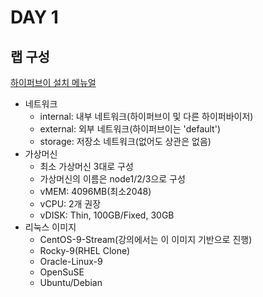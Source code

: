# DAY 1


## 랩 구성


[하이퍼브이 설치 메뉴얼](https://learn.microsoft.com/ko-kr/virtualization/hyper-v-on-windows/quick-start/enable-hyper-v)

- 네트워크
	+ internal: 내부 네트워크(하이퍼브이 및 다른 하이퍼바이저)
	+ external: 외부 네트워크(하이퍼브이는 'default')
	+ storage: 저장소 네트워크(없어도 상관은 없음)
- 가상머신
	+ 최소 가상머신 3대로 구성
	+ 가상머신의 이름은 node1/2/3으로 구성
	+ vMEM: 4096MB(최소2048)
	+ vCPU: 2개 권장
	+ vDISK: Thin, 100GB/Fixed, 30GB
- 리눅스 이미지
	+ CentOS-9-Stream(강의에서는 이 이미지 기반으로 진행)
	+ Rocky-9(RHEL Clone)
	+ Oracle-Linux-9
	+ OpenSuSE
	+ Ubuntu/Debian